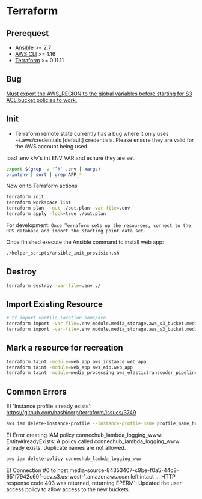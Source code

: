 # Terraform

## Prerequest
- [Ansible](https://www.ansible.com/) >= 2.7
- [AWS CLI](https://aws.amazon.com/cli/) >= 1.16
- [Terraform](./terraform/install.sh) >= 0.11.11

## Bug

[Must export the AWS_REGION to the global variables before starting for S3 ACL bucket policies to work.](https://github.com/terraform-providers/terraform-provider-aws/issues/8560)

## Init

* Terraform remote state currently has a bug where it only uses ~/.aws/credentials \[default\] credentials. Please ensure they are valid for the AWS account being used.

load .env k/v's int ENV VAR and esnure they are set.

```sh
export $(grep -v '^#' .env | xargs)
printenv | sort | grep APP_*
```

Now on to Terraform actions

```sh
terraform init
terraform workspace list
terraform plan --out ./out.plan -var-file=.env
terraform apply -lock=true ./out.plan
```

For development: `Once Terraform sets up the resources, connect to the RDS database and import the starting point data set.`

Once finished execute the Ansible command to install web app:

```sh
./helper_scripts/ansible_init_provision.sh
```

## Destroy

```sh
terraform destroy -var-file=.env ./
```

## Import Existing Resource

```sh
# tf import varfile location name/arn
terraform import -var-file=.env module.media_storage.aws_s3_bucket.media_display media-display-dev
terraform import -var-file=.env module.media_storage.aws_s3_bucket.media_source media-source-dev
```

## Mark a resource for recreation

```sh
terraform taint -module=web_app aws_instance.web_app
terraform taint -module=web_app aws_eip.web_app
terraform taint -module=media_processing aws_elastictranscoder_pipeline.transcoder_pipeline
```

## Common Errors

E) 'Instance profile already exists': https://github.com/hashicorp/terraform/issues/3749

```sh
aws iam delete-instance-profile --instance-profile-name profile_name_here
```


E) Error creating IAM policy connechub_lambda_logging_www: EntityAlreadyExists: A policy called connechub_lambda_logging_www already exists. Duplicate names are not allowed.

```sh
aws iam delete-policy connechub_lambda_logging_www
```

E) Connection #0 to host media-source-84353407-c9be-f0a5-44c8-651f7942c60f-dev.s3.us-west-1.amazonaws.com left intact
... HTTP response code 403 was returned, returning EPERM': Updated the user access policy to allow access to the new buckets.
